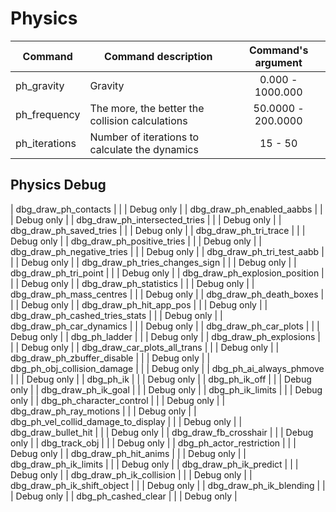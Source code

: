 # Physics

| Сommand | Command description | Command's argument |
---|---|:---:|
| ph_gravity | Gravity | 0.000 - 1000.000 |
| ph_frequency | The more, the better the collision calculations | 50.0000 - 200.0000 |
| ph_iterations | Number of iterations to calculate the dynamics | 15 - 50 |

## Physics Debug

| dbg_draw_ph_contacts |  |  | Debug only |
| dbg_draw_ph_enabled_aabbs |  |  | Debug only |
| dbg_draw_ph_intersected_tries |  |  | Debug only |
| dbg_draw_ph_saved_tries |  |  | Debug only |
| dbg_draw_ph_tri_trace |  |  | Debug only |
| dbg_draw_ph_positive_tries |  |  | Debug only |
| dbg_draw_ph_negative_tries |  |  | Debug only |
| dbg_draw_ph_tri_test_aabb |  |  | Debug only |
| dbg_draw_ph_tries_changes_sign |  |  | Debug only |
| dbg_draw_ph_tri_point |  |  | Debug only |
| dbg_draw_ph_explosion_position |  |  | Debug only |
| dbg_draw_ph_statistics |  |  | Debug only |
| dbg_draw_ph_mass_centres |  |  | Debug only |
| dbg_draw_ph_death_boxes |  |  | Debug only |
| dbg_draw_ph_hit_app_pos |  |  | Debug only |
| dbg_draw_ph_cashed_tries_stats |  |  | Debug only |
| dbg_draw_ph_car_dynamics |  |  | Debug only |
| dbg_draw_ph_car_plots |  |  | Debug only |
| dbg_ph_ladder |  |  | Debug only |
| dbg_draw_ph_explosions |  |  | Debug only |
| dbg_draw_car_plots_all_trans |  |  | Debug only |
| dbg_draw_ph_zbuffer_disable |  |  | Debug only |
| dbg_ph_obj_collision_damage |  |  | Debug only |
| dbg_ph_ai_always_phmove |  |  | Debug only |
| dbg_ph_ik |  |  | Debug only |
| dbg_ph_ik_off |  |  | Debug only |
| dbg_draw_ph_ik_goal |  |  | Debug only |
| dbg_ph_ik_limits |  |  | Debug only |
| dbg_ph_character_control |  |  | Debug only |
| dbg_draw_ph_ray_motions |  |  | Debug only |
| dbg_ph_vel_collid_damage_to_display |  |  | Debug only |
| dbg_draw_bullet_hit |  |  | Debug only |
| dbg_draw_fb_crosshair |  |  | Debug only |
| dbg_track_obj |  |  | Debug only |
| dbg_ph_actor_restriction |  |  | Debug only |
| dbg_draw_ph_hit_anims |  |  | Debug only |
| dbg_draw_ph_ik_limits |  |  | Debug only |
| dbg_draw_ph_ik_predict |  |  | Debug only |
| dbg_draw_ph_ik_collision |  |  | Debug only |
| dbg_draw_ph_ik_shift_object |  |  | Debug only |
| dbg_draw_ph_ik_blending |  |  | Debug only |
| dbg_ph_cashed_clear |  |  | Debug only |
